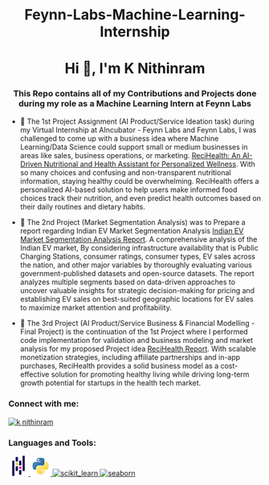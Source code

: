 <h1 align="center">Feynn-Labs-Machine-Learning-Internship</h1>
<h1 align="center">Hi 👋, I'm K Nithinram</h1>
<h3 align="center">This Repo contains all of my Contributions and Projects done during my role as a Machine Learning Intern at Feynn Labs</h3>

- 🔭 The 1st Project  Assignment (AI Product/Service Ideation task) during my Virtual Internship at AIncubator - Feynn Labs and Feynn Labs, I was challenged to come up with a business idea where Machine Learning/Data Science could support small or medium businesses in areas like sales, business operations, or marketing. [ReciHealth: An AI-Driven Nutritional and Health Assistant for Personalized Wellness](https://github.com/nithinrk11/Feynn-Labs-Machine-Learning-Internship/blob/main/Project1/K_Nithinram.pdf). 
With so many choices and confusing and non-transparent nutritional information, staying healthy could be overwhelming. ReciHealth offers a personalized AI-based solution to help users make informed food choices track their nutrition, and even predict health outcomes based on their daily routines and dietary habits.


- 🔭 The 2nd Project (Market Segmentation Analysis) was to Prepare a report regarding Indian EV Market Segmentation Analysis [Indian EV Market Segmentation Analysis Report](https://github.com/nithinrk11/Feynn-Labs-Machine-Learning-Internship/blob/main/Project%202B/K_NITHINRAM___Indian_EV_Market_Segmentation_Analysis_Report.pdf). A comprehensive analysis of the Indian EV market, By considering infrastructure availability that is Public Charging Stations, consumer ratings, consumer types, EV sales across the nation, and other major variables by thoroughly evaluating various government-published datasets and open-source datasets. The report analyzes multiple segments based on data-driven approaches to uncover valuable insights for strategic decision-making for pricing and establishing EV sales on best-suited geographic locations for EV sales to maximize market attention and profitability.


- 🔭 The 3rd Project (AI Product/Service Business & Financial Modelling - Final Project) is the continuation of the 1st Project where I performed code implementation for validation and business modeling and market analysis for my proposed Project idea [ReciHealth Report](https://github.com/nithinrk11/Feynn-Labs-Machine-Learning-Internship/blob/main/Project%203/ReciHealth_Report.pdf). With scalable monetization strategies, including affiliate partnerships and in-app purchases, ReciHealth provides a solid business model as a cost-effective solution for promoting healthy living while driving long-term growth potential for startups in the health tech market.

<h3 align="left">Connect with me:</h3>
<p align="left">
<a href="https://www.linkedin.com/in/k-nithinram-376b20231/" target="blank"><img align="center" src="/nithinrk11/Feynn-Labs-Machine-Learning-Internship/tree/main" alt="k nithinram" height="30" width="40" /></a>
</p>

<h3 align="left">Languages and Tools:</h3>
<p align="left"> <a href="https://pandas.pydata.org/" target="_blank" rel="noreferrer"> <img src="https://raw.githubusercontent.com/devicons/devicon/2ae2a900d2f041da66e950e4d48052658d850630/icons/pandas/pandas-original.svg" alt="pandas" width="40" height="40"/> </a> <a href="https://www.python.org" target="_blank" rel="noreferrer"> <img src="https://raw.githubusercontent.com/devicons/devicon/master/icons/python/python-original.svg" alt="python" width="40" height="40"/> </a> <a href="https://scikit-learn.org/" target="_blank" rel="noreferrer"> <img src="https://upload.wikimedia.org/wikipedia/commons/0/05/Scikit_learn_logo_small.svg" alt="scikit_learn" width="40" height="40"/> </a> <a href="https://seaborn.pydata.org/" target="_blank" rel="noreferrer"> <img src="https://seaborn.pydata.org/_images/logo-mark-lightbg.svg" alt="seaborn" width="40" height="40"/> </a> </p>

